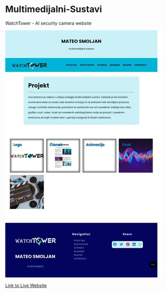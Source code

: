 # Multimedijalni-Sustavi
WatchTower - AI security camera website

![Desktop image](./assets/images/website-screenshot-desktop-sized.jpg)

[Link to Live Website](https://mateo-smoljan.vercel.app/)